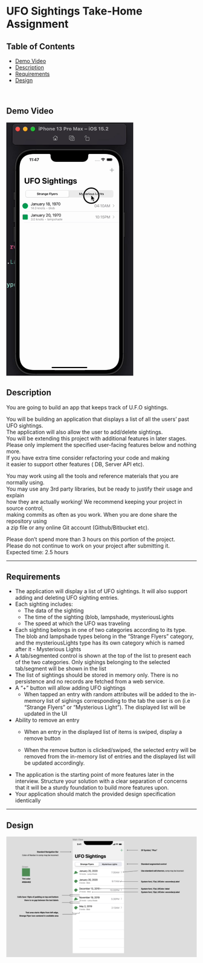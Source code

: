 # UFO Sightings Take-Home Assignment

<div>
  <h2>Table of Contents</h2>
  <ul>
    <li><a href="https://github.com/JamesSedlacek/UFOsightings#demovideo">Demo Video</a></li>
    <li><a href="https://github.com/JamesSedlacek/UFOsightings#description">Description</a></li>
    <li><a href="https://github.com/JamesSedlacek/UFOsightings#requirements">Requirements</a></li>
    <li><a href="https://github.com/JamesSedlacek/UFOsightings#design">Design</a></li>
</div><br>

## Demo Video
<img src="https://github.com/JamesSedlacek/UFOsightings/blob/main/Images/UFO_Demo.gif?raw=true">

## Description
You are going to build an app that keeps track of U.F.O sightings.

You will be building an application that displays a list of all the users’ past UFO sightings. <br>
The application will also allow the user to add/delete sightings.  <br>
You will be extending this project with additional features in later stages. <br>
Please only implement the specified user-facing features below and nothing more.  <br>
If you have extra time consider refactoring your code and making  <br>
it easier to support other features ( DB, Server API etc). <br>

You may work using all the tools and reference materials that you are normally using.  <br>
You may use any 3rd party libraries, but be ready to justify their usage and explain  <br>
how they are actually working! We recommend keeping your project in source control,  <br>
making commits as often as you work. When you are done share the repository using  <br>
a zip file or any online Git account (Github/Bitbucket etc). <br>

Please don’t spend more than 3 hours on this portion of the project.  <br>
Please do not continue to work on your project after submitting it. <br>
Expected time: 2.5 hours

<hr>

## Requirements
- The application will display a list of UFO sightings. It will also support adding and deleting UFO sighting entries.
- Each sighting includes:
  - The data of the sighting
  - The time of the sighting (blob, lampshade, mysteriousLights
  - The speed at which the UFO was traveling
- Each sighting belongs in one of two categories according to its type. The blob and
lampshade types belong in the “Strange Flyers” category, and the mysteriousLights type
has its own category which is named after it - Mysterious Lights
- A tab/segmented control is shown at the top of the list to present each of the two
categories. Only sighings belonging to the selected tab/segment will be shown in the list
- The list of sightings should be stored in memory only. There is no persistence and no
records are fetched from a web service.
- A “+” button will allow adding UFO sightings
  - When tapped an entry with random attributes will be added to the in-memory list of sighings corresponding to the tab the user is on (i.e “Strange Flyers” or “Mysterious Light”). The displayed list will be updated in the UI
- Ability to remove an entry
  - When an entry in the displayed list of items is swiped, display a remove button
 
  - When the remove button is clicked/swiped, the selected entry will be removed from the in-memory list of entries and the displayed list will be updated accordingly.
- The application is the starting point of more features later in the interview. Structure your solution with a clear separation of concerns that it will be a sturdy foundation to build more features upon.
- Your application should match the provided design specification identically

<hr>

## Design
<img src="https://github.com/JamesSedlacek/UFOsightings/blob/main/Images/Design.png?raw=true">
